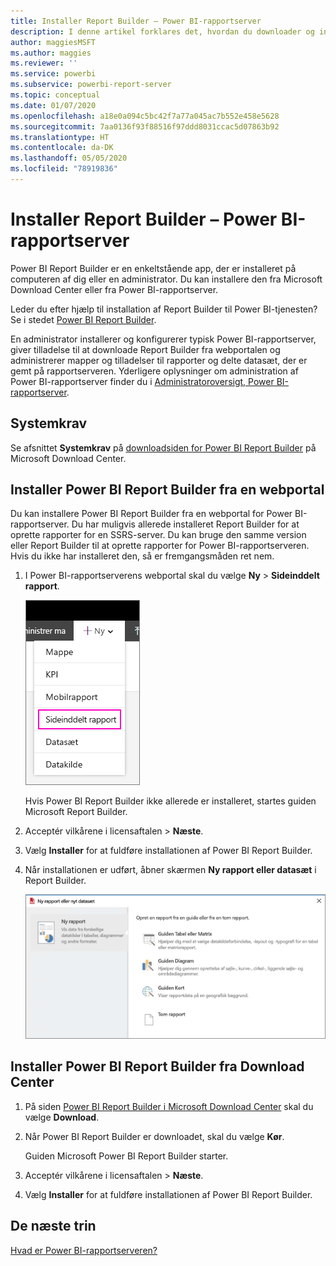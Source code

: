 ```yaml
---
title: Installer Report Builder – Power BI-rapportserver
description: I denne artikel forklares det, hvordan du downloader og installerer Report Builder til Power BI-rapportserver.
author: maggiesMSFT
ms.author: maggies
ms.reviewer: ''
ms.service: powerbi
ms.subservice: powerbi-report-server
ms.topic: conceptual
ms.date: 01/07/2020
ms.openlocfilehash: a18e0a094c5bc42f7a77a045ac7b552e458e5628
ms.sourcegitcommit: 7aa0136f93f88516f97ddd8031ccac5d07863b92
ms.translationtype: HT
ms.contentlocale: da-DK
ms.lasthandoff: 05/05/2020
ms.locfileid: "78919836"
---
```

# <a name="install-report-builder---power-bi-report-server"></a>Installer Report Builder – Power BI-rapportserver

Power BI Report Builder er en enkeltstående app, der er installeret på computeren af dig eller en administrator. Du kan installere den fra Microsoft Download Center eller fra Power BI-rapportserver.  

Leder du efter hjælp til installation af Report Builder til Power BI-tjenesten? Se i stedet [Power BI Report Builder](../paginated-reports/report-builder-power-bi.md).
  
En administrator installerer og konfigurerer typisk Power BI-rapportserver, giver tilladelse til at downloade Report Builder fra webportalen og administrerer mapper og tilladelser til rapporter og delte datasæt, der er gemt på rapportserveren. Yderligere oplysninger om administration af Power BI-rapportserver finder du i [Administratoroversigt, Power BI-rapportserver](admin-handbook-overview.md).  
  
## <a name="system-requirements"></a>Systemkrav
  
 Se afsnittet **Systemkrav** på [downloadsiden for Power BI Report Builder](https://go.microsoft.com/fwlink/?LinkID=734968) på Microsoft Download Center.
 
## <a name="install-report-builder-from-a-web-portal"></a>Installer Power BI Report Builder fra en webportal
  
Du kan installere Power BI Report Builder fra en webportal for Power BI-rapportserver. Du har muligvis allerede installeret Report Builder for at oprette rapporter for en SSRS-server. Du kan bruge den samme version eller Report Builder til at oprette rapporter for Power BI-rapportserveren. Hvis du ikke har installeret den, så er fremgangsmåden ret nem.

1. I Power BI-rapportserverens webportal skal du vælge **Ny** > **Sideinddelt rapport**.
   
    ![Menuen Ny sideinddelt rapport](media/quickstart-create-paginated-report/reportserver-new-paginated-report-menu.png)
   
    Hvis Power BI Report Builder ikke allerede er installeret, startes guiden Microsoft Report Builder.  
  
3.  Acceptér vilkårene i licensaftalen > **Næste**.  
 
5.  Vælg **Installer** for at fuldføre installationen af Power BI Report Builder.  

2. Når installationen er udført, åbner skærmen **Ny rapport eller datasæt** i Report Builder.
   
    ![Skærmen Ny rapport eller datasæt](media/quickstart-create-paginated-report/reportserver-paginated-new-report-screen.png)
 

##  <a name="install-report-builder-from-the-download-center"></a><a name="download"></a> Installer Power BI Report Builder fra Download Center  
  
1.  På siden [Power BI Report Builder i Microsoft Download Center](https://go.microsoft.com/fwlink/?LinkID=734968) skal du vælge **Download**.  
  
2.  Når Power BI Report Builder er downloadet, skal du vælge **Kør**.  
  
     Guiden Microsoft Power BI Report Builder starter.  
  
3.  Acceptér vilkårene i licensaftalen > **Næste**.  
 
5.  Vælg **Installer** for at fuldføre installationen af Power BI Report Builder.  
 

## <a name="next-steps"></a>De næste trin

[Hvad er Power BI-rapportserveren?](get-started.md)
